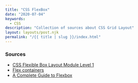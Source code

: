 ```yaml
---
title: "CSS FlexBox"
date: "2020-07-04"
keywords:
  - CSS
description: "Collection of sources about CSS Grid Layout"
layout: layouts/post.njk
permalink: "/{{ title | slug }}/index.html"
---
```


### Sources

* [CSS Flexible Box Layout Module Level 1](https://www.w3.org/TR/css-flexbox-1/)
* [Flex containers](https://yoksel.github.io/flex-cheatsheet)
* [A Complete Guide to Flexbox](https://css-tricks.com/snippets/css/a-guide-to-flexbox/)
